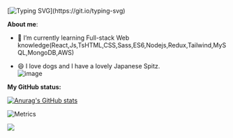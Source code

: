 [![Typing SVG](https://readme-typing-svg.demolab.com?font=Fira+Code&weight=600&pause=1000&width=435&lines=Hi+there%2C+Welcome++to+my+profile+!)](https://git.io/typing-svg)

<!--
**7uppp/7uppp** is a ✨ _special_ ✨ repository because its `README.md` (this file) appears on your GitHub profile.

Here are some ideas to get you started:


- 🤔 I’m looking for help with ...
- 💬 Ask me about ...
- 📫 How to reach me: ...
- 😄 Pronouns: ...
- ⚡ Fun fact: ...
- 📫 You can reach me on Linkin:
-->

**About me**: 

- 🌱 I’m currently learning Full-stack Web knowledge(React,Js,TsHTML,CSS,Sass,ES6,Nodejs,Redux,Tailwind,MySQL,MongoDB,AWS)  

- 😄 I love dogs and I have a lovely Japanese Spitz.  
![image](https://user-images.githubusercontent.com/56183401/229657993-8e46d697-ceff-455c-a2e5-1898d1d46ce3.png)


**My GitHub status:**  

[![Anurag's GitHub stats](https://github-readme-stats.vercel.app/api?username=7uppp&theme=react&show_icons=true)](https://github.com/anuraghazra/github-readme-stats)

![Metrics](https://metrics.lecoq.io/7uppp?template=classic&languages=1&isocalendar=1&base=header%2C%20activity%2C%20community%2C%20repositories%2C%20metadata&base.indepth=false&base.hireable=false&base.skip=false&isocalendar=false&isocalendar.duration=half-year&languages=false&languages.limit=8&languages.threshold=0%25&languages.other=false&languages.colors=github&languages.sections=most-used&languages.indepth=false&languages.analysis.timeout=15&languages.analysis.timeout.repositories=7.5&languages.categories=markup%2C%20programming&languages.recent.categories=markup%2C%20programming&languages.recent.load=300&languages.recent.days=14&config.timezone=Australia%2FBrisbane)



<div align="left"> <img src="https://visitor-badge.glitch.me/badge?page_id=7uppp" /> </div>
